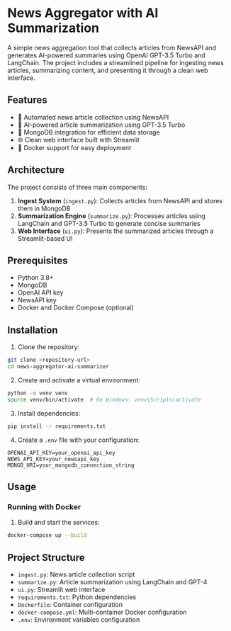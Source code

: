 # News Aggregator with AI Summarization

A simple news aggregation tool that collects articles from NewsAPI and generates AI-powered summaries using OpenAI GPT-3.5 Turbo and LangChain. The project includes a streamlined pipeline for ingesting news articles, summarizing content, and presenting it through a clean web interface.

## Features

- 🔄 Automated news article collection using NewsAPI
- 🤖 AI-powered article summarization using GPT-3.5 Turbo
- 💾 MongoDB integration for efficient data storage
- 🌐 Clean web interface built with Streamlit
- 🐳 Docker support for easy deployment

## Architecture

The project consists of three main components:

1. **Ingest System** (`ingest.py`): Collects articles from NewsAPI and stores them in MongoDB
2. **Summarization Engine** (`summarize.py`): Processes articles using LangChain and GPT-3.5 Turbo to generate concise summaries
3. **Web Interface** (`ui.py`): Presents the summarized articles through a Streamlit-based UI

## Prerequisites

- Python 3.8+
- MongoDB
- OpenAI API key
- NewsAPI key
- Docker and Docker Compose (optional)

## Installation

1. Clone the repository:
```bash
git clone <repository-url>
cd news-aggregator-ai-summarizer
```

2. Create and activate a virtual environment:
```bash
python -m venv venv
source venv/bin/activate  # On Windows: venv\Scripts\activate
```

3. Install dependencies:
```bash
pip install -r requirements.txt
```

4. Create a `.env` file with your configuration:
```
OPENAI_API_KEY=your_openai_api_key
NEWS_API_KEY=your_newsapi_key
MONGO_URI=your_mongodb_connection_string
```

## Usage

### Running with Docker

1. Build and start the services:
```bash
docker-compose up --build
```

## Project Structure

- `ingest.py`: News article collection script
- `summarize.py`: Article summarization using LangChain and GPT-4
- `ui.py`: Streamlit web interface
- `requirements.txt`: Python dependencies
- `Dockerfile`: Container configuration
- `docker-compose.yml`: Multi-container Docker configuration
- `.env`: Environment variables configuration